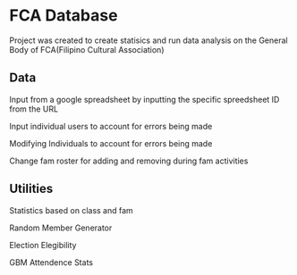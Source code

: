 # FCA Database

Project was created to create statisics and run data analysis on the General Body of FCA(Filipino Cultural Association)

## Data

Input from a google spreadsheet by inputting the specific spreedsheet ID from the URL

Input individual users to account for errors being made

Modifying Individuals to account for errors being made

Change fam roster for adding and removing during fam activities

## Utilities

Statistics based on class and fam

Random Member Generator

Election Elegibility

GBM Attendence Stats